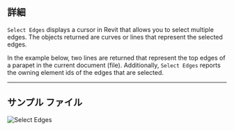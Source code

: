 ## 詳細

`Select Edges` displays a cursor in Revit that allows you to select multiple edges. The objects returned are curves or lines that represent the selected edges.

In the example below, two lines are returned that represent the top edges of a parapet in the current document (file). Additionally, `Select Edges` reports the owning element ids of the edges that are selected.

___
## サンプル ファイル

![Select Edges](./Dynamo.Nodes.SelectEdges_img.jpg)
